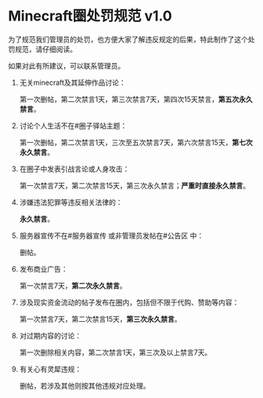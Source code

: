 # Minecraft圈处罚规范 v1.0

为了规范我们管理员的处罚，也方便大家了解违反规定的后果，特此制作了这个处罚规范，请仔细阅读。

如果对此有所建议，可以联系管理员。

1. 无关minecraft及其延伸作品讨论：

   第一次删帖，第二次禁言1天，第三次禁言7天，第四次15天禁言，**第五次永久禁言**。

2. 讨论个人生活不在#圈子驿站主题：

   第一次删帖，第二次禁言1天，三次至五次禁言7天，第六次禁言15天，**第七次永久禁言**。

3. 在圈子中发表引战言论或人身攻击：

   第一次禁言7天，第二次禁言15天，第三次永久禁言；**严重时直接永久禁言**。

4. 涉嫌违法犯罪等违反相关法律的：

   **永久禁言**。

5. 服务器宣传不在#服务器宣传 或非管理员发帖在#公告区 中：

   删帖。

6. 发布商业广告：

   第一次禁言7天，**第二次永久禁言**。

7. 涉及现实资金流动的帖子发布在圈内，包括但不限于代购、赞助等内容：

   第一次禁言7天，第二次禁言15天，**第三次永久禁言**。

8. 对过期内容的讨论：

   第一次删除相关内容，第二次禁言1天，第三次及以上禁言7天。

9. 有关心有灵犀违规：

   删帖，若涉及其他则按其他违规对应处理。

